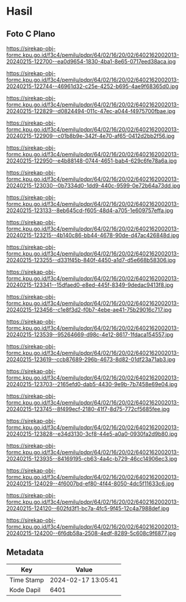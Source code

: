 # Hasil

## Foto C Plano

https://sirekap-obj-formc.kpu.go.id/f3c4/pemilu/pdpr/64/02/16/20/02/6402162002013-20240215-122700--ea0d9654-1830-4ba1-8e65-0717eed38aca.jpg

https://sirekap-obj-formc.kpu.go.id/f3c4/pemilu/pdpr/64/02/16/20/02/6402162002013-20240215-122744--46961d32-c25e-4252-b695-4ae9f68365d0.jpg

https://sirekap-obj-formc.kpu.go.id/f3c4/pemilu/pdpr/64/02/16/20/02/6402162002013-20240215-122829--d0824494-011c-47ec-a044-f4975700fbae.jpg

https://sirekap-obj-formc.kpu.go.id/f3c4/pemilu/pdpr/64/02/16/20/02/6402162002013-20240215-122909--c01b8b9e-342f-4e70-af65-0412d2bb2f56.jpg

https://sirekap-obj-formc.kpu.go.id/f3c4/pemilu/pdpr/64/02/16/20/02/6402162002013-20240215-122950--e4b88148-0744-4651-bab4-629c6fe78a6a.jpg

https://sirekap-obj-formc.kpu.go.id/f3c4/pemilu/pdpr/64/02/16/20/02/6402162002013-20240215-123030--0b7334d0-1dd9-440c-9599-0e72b64a73dd.jpg

https://sirekap-obj-formc.kpu.go.id/f3c4/pemilu/pdpr/64/02/16/20/02/6402162002013-20240215-123133--8eb645cd-f605-48d4-a705-1e609757effa.jpg

https://sirekap-obj-formc.kpu.go.id/f3c4/pemilu/pdpr/64/02/16/20/02/6402162002013-20240215-123215--4b140c86-bb44-4678-90de-d47ac426848d.jpg

https://sirekap-obj-formc.kpu.go.id/f3c4/pemilu/pdpr/64/02/16/20/02/6402162002013-20240215-123255--d331f45b-840f-4450-a1d7-d5e668b58306.jpg

https://sirekap-obj-formc.kpu.go.id/f3c4/pemilu/pdpr/64/02/16/20/02/6402162002013-20240215-123341--15dfaed0-e8ed-445f-8349-9dedac9413f8.jpg

https://sirekap-obj-formc.kpu.go.id/f3c4/pemilu/pdpr/64/02/16/20/02/6402162002013-20240215-123456--c1e8f3d2-f0b7-4ebe-ae41-75b29016c717.jpg

https://sirekap-obj-formc.kpu.go.id/f3c4/pemilu/pdpr/64/02/16/20/02/6402162002013-20240215-123539--95264669-d98c-4e12-8617-1fdaca154557.jpg

https://sirekap-obj-formc.kpu.go.id/f3c4/pemilu/pdpr/64/02/16/20/02/6402162002013-20240215-123619--ccb87689-296b-4673-8d82-01df23a71ab3.jpg

https://sirekap-obj-formc.kpu.go.id/f3c4/pemilu/pdpr/64/02/16/20/02/6402162002013-20240215-123703--2165efd0-dab5-4430-9e9b-7b7458e69e04.jpg

https://sirekap-obj-formc.kpu.go.id/f3c4/pemilu/pdpr/64/02/16/20/02/6402162002013-20240215-123745--8f499ecf-2180-41f7-8d75-772cf5685fee.jpg

https://sirekap-obj-formc.kpu.go.id/f3c4/pemilu/pdpr/64/02/16/20/02/6402162002013-20240215-123828--e34d3130-3cf8-44e5-a0a0-0930fa2d9b80.jpg

https://sirekap-obj-formc.kpu.go.id/f3c4/pemilu/pdpr/64/02/16/20/02/6402162002013-20240215-123935--84169195-cb63-4a4c-b729-46cc14906ec3.jpg

https://sirekap-obj-formc.kpu.go.id/f3c4/pemilu/pdpr/64/02/16/20/02/6402162002013-20240215-124029--4f6007bd-ef80-4f44-8050-4dc5f11633c6.jpg

https://sirekap-obj-formc.kpu.go.id/f3c4/pemilu/pdpr/64/02/16/20/02/6402162002013-20240215-124120--602fd3f1-bc7a-4fc5-9f45-12c4a7988def.jpg

https://sirekap-obj-formc.kpu.go.id/f3c4/pemilu/pdpr/64/02/16/20/02/6402162002013-20240215-124200--6f6db58a-2508-4edf-8289-5c608c9f6877.jpg


## Metadata

| Key        | Value               |
| ---------- | ------------------- |
| Time Stamp | 2024-02-17 13:05:41 |
| Kode Dapil | 6401                |



